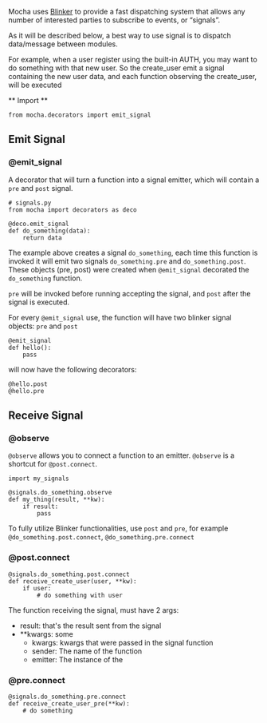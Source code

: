 

Mocha uses [Blinker](https://pythonhosted.org/blinker/)
to provide a fast dispatching system that allows any number of
interested parties to subscribe to events, or “signals”.

As it will be described below, a best way to use signal is to dispatch data/message
between modules.

For example, when a user register using the built-in AUTH, you may want to do
something with that new user. So the create_user emit a signal containing
the new user data, and each function observing the create_user, will be executed


** Import **

    from mocha.decorators import emit_signal


## Emit Signal



### @emit_signal

A decorator that will turn a function into a signal emitter, which will contain
a `pre` and `post` signal.


    # signals.py
    from mocha import decorators as deco

    @deco.emit_signal
    def do_something(data):
        return data

The example above creates a signal `do_something`, each time this function
is invoked it will emit two signals `do_something.pre`
and `do_something.post`. These objects (pre, post) were created when `@emit_signal`
decorated the `do_something` function.

`pre` will be invoked before running accepting the signal, and `post` after the
signal is executed.

For every `@emit_signal` use, the function will have two blinker signal objects:
`pre` and `post`

    @emit_signal
    def hello():
        pass

will now have the following decorators:

    @hello.post
    @hello.pre


## Receive Signal

### @observe

`@observe` allows you to connect a function to an emitter. `@observe` is a shortcut
for `@post.connect`.


    import my_signals

    @signals.do_something.observe
    def my_thing(result, **kw):
        if result:
            pass




To fully utilize Blinker functionalities, use `post` and `pre`, for example
`@do_something.post.connect`, `@do_something.pre.connect`

### @post.connect

    @signals.do_something.post.connect
    def receive_create_user(user, **kw):
        if user:
            # do something with user

The function receiving the signal, must have 2 args:

- result: that's the result sent from the signal
- **kwargs: some
    - kwargs: kwargs that were passed in the signal function
    - sender: The name of the function
    - emitter: The instance of the

### @pre.connect

    @signals.do_something.pre.connect
    def receive_create_user_pre(**kw):
        # do something
